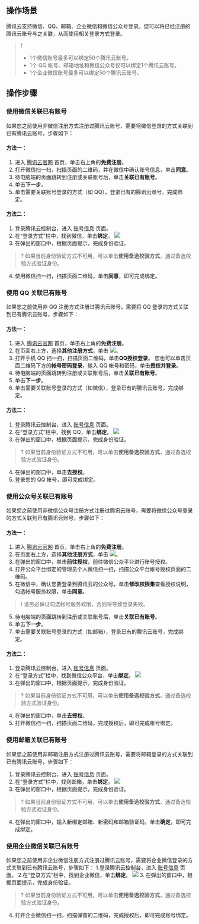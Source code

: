 ## 操作场景

腾讯云支持微信、QQ、邮箱、企业微信和微信公众号登录。您可以将已经注册的腾讯云账号与之关联，从而使用相关登录方式登录。

>! 
>- 1个微信账号最多可以绑定50个腾讯云账号。
>- 1个 QQ 帐号、邮箱地址和微信公众号仅可以绑定1个腾讯云账号。
>- 1个企业微信账号最多可以绑定50个腾讯云账号。

## 操作步骤

### 使用微信关联已有账号
如果您之前使用非微信注册方式注册过腾讯云账号，需要将微信登录的方式关联到已有腾讯云账号，步骤如下：
#### 方法一：
1. 进入 [腾讯云官网](https://cloud.tencent.com/) 首页，单击右上角的**免费注册**。
2. 打开微信扫一扫，扫描页面的二维码，并在微信中确认账号信息，单击**同意**。
3. 待电脑端的页面跳转到注册或关联账号后，单击**关联已有账号**。
4. 单击**下一步**。
5. 单击需要关联账号登录的方式（如 QQ），登录已有的腾讯云账号，完成绑定。

#### 方法二：
1. 登录腾讯云控制台，进入 [账号信息](https://console.cloud.tencent.com/developer) 页面。
2. 在“登录方式”栏中，找到微信，单击**绑定**。
![](https://main.qcloudimg.com/raw/33c4a4faedb7cad2e7a5c625bf887ad6.png)
3. 在弹出的窗口中，根据页面提示，完成身份验证。 
>? 如果当前身份验证方式不可用，可以单击**使用备选校验方式**，通过备选校验方式验证身份。
>
4. 使用微信扫一扫，扫描页面二维码，单击**同意**，即可完成绑定。


### 使用 QQ 关联已有账号
如果您之前使用非 QQ 注册方式注册过腾讯云账号，需要将 QQ 登录的方式关联到已有腾讯云账号，步骤如下：

#### 方法一：
1. 进入 [腾讯云官网](https://cloud.tencent.com/) 首页，单击右上角的**免费注册**。
2. 在页面右上方，选择**其他注册方式**，单击 ![](https://main.qcloudimg.com/raw/a0a14eb8c7a8551f3c758c99c571946d.png)。
3. 打开手机 QQ 扫一扫，扫描页面二维码，单击**QQ授权登录**。
您也可以单击页面二维码下方的**帐号密码登录**，输入 QQ 帐号和密码，单击**授权并登录**。
4. 待电脑端的页面跳转到注册或关联账号后，单击**关联已有账号**。
5. 单击**下一步**。
6. 单击需要关联账号登录的方式（如微信），登录已有的腾讯云账号，完成绑定。

#### 方法二：
1. 登录腾讯云控制台，进入 [账号信息](https://console.cloud.tencent.com/developer) 页面。
2. 在“登录方式”栏中，找到 QQ，单击**绑定**。
![](https://main.qcloudimg.com/raw/078abfd5e1bd49465977fd7c364a8251.png)
3. 在弹出的窗口中，根据页面提示，完成身份验证。 
>? 如果当前身份验证方式不可用，可以单击**使用备选校验方式**，通过备选校验方式验证身份。
>
4. 在弹出的窗口中，单击**去授权**。
5. 登录您的 QQ 帐号，即可完成绑定。


### 使用公众号关联已有账号

如果您之前使用非微信公众号注册方式注册过腾讯云账号，需要将微信公众号登录的方式关联到已有腾讯云账号，步骤如下：

#### 方法一：
1. 进入 [腾讯云官网](https://cloud.tencent.com/) 首页，单击右上角的**免费注册**。
2. 在页面右上方，选择**其他注册方式**，单击 ![](https://main.qcloudimg.com/raw/1b07e1cdc0d4db15c8f83e5c0d6a3165.png)。
3. 在弹出的窗口中，单击**前往授权**，前往微信公众平台进行账号授权。
3. 打开公众平台绑定的管理员个人微信扫一扫，扫描公众平台帐号授权页面的二维码。
4. 在微信中，确认您要登录到腾讯云的公众号，单击**修改权限集**查看授权说明，勾选帐号服务权限，单击**同意**。
>! 请务必保证勾选帐号服务权限，否则将导致登录失败。
>
5. 待电脑端的页面跳转到注册或关联账号后，单击**关联已有账号**。
6. 单击**下一步**。
7. 单击需要关联账号登录的方式（如邮箱），登录已有的腾讯云账号，完成绑定。


#### 方法二：
1. 登录腾讯云控制台，进入 [账号信息](https://console.cloud.tencent.com/developer) 页面。
2. 在“登录方式”栏中，找到微信公众平台，单击**绑定**。
![](https://main.qcloudimg.com/raw/98d48075e1d011bf8ccd3d6f0fb5ab0d.png)
3. 在弹出的窗口中，根据页面提示，完成身份验证。 
>? 如果当前身份验证方式不可用，可以单击**使用备选校验方式**，通过备选校验方式验证身份。
>
4. 在弹出的窗口中，单击**去授权**。
5. 打开微信扫一扫，扫描页面二维码，完成授权后，即可完成账号绑定。


### 使用邮箱关联已有账号

如果您之前使用非邮箱注册方式注册过腾讯云账号，需要将邮箱登录的方式关联到已有腾讯云账号，步骤如下：
1. 登录腾讯云控制台，进入 [账号信息](https://console.cloud.tencent.com/developer) 页面。
2. 在“登录方式”栏中，找到邮箱，单击**绑定**。
![](https://main.qcloudimg.com/raw/19f07e9e7a8b99eb104339dffb4db8e3.png)
3. 在弹出的窗口中，根据页面提示，完成身份验证。 
>? 如果当前身份验证方式不可用，可以单击**使用备选校验方式**，通过备选校验方式验证身份。
>
4. 在弹出的窗口中，输入新绑定邮箱、新密码和邮箱验证码，单击**确定**，即可完成绑定。


### 使用企业微信关联已有账号

如果您之前使用非企业微信注册方式注册过腾讯云账号，需要将企业微信登录的方式关联到已有腾讯云账号，步骤如下：
1.登录腾讯云控制台，进入 [账号信息](https://console.cloud.tencent.com/developer) 页面。
2.在“登录方式”栏中，找到企业微信，单击**绑定**。
![](https://main.qcloudimg.com/raw/98930da353e23c7d2dcab3ba343eb7bb.png)
3. 在弹出的窗口中，根据页面提示，完成身份验证。 
>? 如果当前身份验证方式不可用，可以单击**使用备选校验方式**，通过备选校验方式验证身份。
>
4. 打开企业微信扫一扫，扫描弹窗的二维码，完成授权后，即可完成账号绑定。


